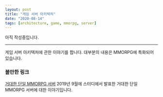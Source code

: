 ```yaml
---
layout: post
title: "게임 서버 아키텍처"
date: "2020-08-14"
tags: [architecture, game, mmorpg, server]
---
```


아직 작성중입니다.

---

게임 서버 아키텍처에 관한 이야기를 합니다. 대부분의 내용은 MMORPG에 특화되어 있습니다.

<!--more-->

### 볼만한 링크

[거대한 단일 MMORPG 서버](/huge-single-mmorpg-server) 2019년 9월에 스터디에서 발표한 거대한 단일 MMORPG 서버에 대한 이야기입니다.
